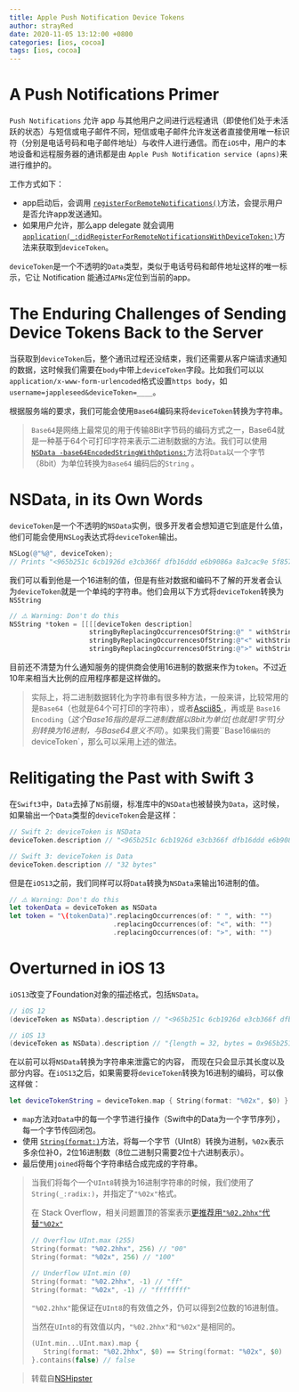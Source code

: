 ```yaml
---
title: Apple Push Notification Device Tokens
author: strayRed
date: 2020-11-05 13:12:00 +0800
categories: [ios, cocoa]
tags: [ios, cocoa]
---
```


# A Push Notifications Primer

`Push Notifications` 允许 app 与其他用户之间进行远程通讯（即使他们处于未活跃的状态）与短信或电子邮件不同，短信或电子邮件允许发送者直接使用唯一标识符（分别是电话号码和电子邮件地址）与收件人进行通信。而在`iOS`中，用户的本地设备和远程服务器的通讯都是由 `Apple Push Notification service (apns)`来进行维护的。

工作方式如下：

- app启动后，会调用 [`registerForRemoteNotifications()`](https://developer.apple.com/documentation/uikit/uiapplication/1623078-registerforremotenotifications)方法，会提示用户是否允许app发送通知。
- 如果用户允许，那么app delegate 就会调用 [`application(_:didRegisterForRemoteNotificationsWithDeviceToken:)`](https://developer.apple.com/documentation/uikit/uiapplicationdelegate/1622958-application)方法来获取到`deviceToken`。

`deviceToken`是一个不透明的`Data`类型，类似于电话号码和邮件地址这样的唯一标示，它让 Notification 能通过`APNs`定位到当前的app。

# The Enduring Challenges of Sending Device Tokens Back to the Server

当获取到`deviceToken`后，整个通讯过程还没结束，我们还需要从客户端请求通知的数据，这时候我们需要在`body`中带上`deviceToken`字段。比如我们可以以`application/x-www-form-urlencoded`格式设置`https body`，如`username=jappleseed&deviceToken=____`。

根据服务端的要求，我们可能会使用`Base64`编码来将`deviceToken`转换为字符串。

> `Base64`是网络上最常见的用于传输8Bit字节码的编码方式之一，Base64就是一种基于64个可打印字符来表示二进制数据的方法。我们可以使用  [`NSData -base64EncodedStringWithOptions:`](https://developer.apple.com/documentation/foundation/nsdata/1413546-base64encodedstringwithoptions?language=objc)方法将`Data`以一个字节（8bit）为单位转换为`Base64` 编码后的`String` 。

# NSData, in its Own Words

`deviceToken`是一个不透明的`NSData`实例，很多开发者会想知道它到底是什么值，他们可能会使用`NSLog`表达式将`deviceToken`输出。

```Objective-C
NSLog(@"%@", deviceToken);
// Prints "<965b251c 6cb1926d e3cb366f dfb16ddd e6b9086a 8a3cac9e 5f857679 376eab7C>"
```

我们可以看到他是一个16进制的值，但是有些对数据和编码不了解的开发者会认为`deviceToken`就是一个单纯的字符串。他们会用以下方式将`deviceToken`转换为`NSString`

```Objective-C
// ⚠️ Warning: Don't do this
NSString *token = [[[[deviceToken description]
                    stringByReplacingOccurrencesOfString:@" " withString:@""]
                    stringByReplacingOccurrencesOfString:@"<" withString:@""]
                    stringByReplacingOccurrencesOfString:@">" withString:@""];
```

目前还不清楚为什么通知服务的提供商会使用16进制的数据来作为`token`。不过近10年来相当大比例的应用程序都是这样做的。

> 实际上，将二进制数据转化为字符串有很多种方法，一般来讲，比较常用的是`Base64`（也就是64个可打印的字符串），或者[Ascii85 ](https://en.wikipedia.org/wiki/Ascii85)，再或是 `Base16 Encoding`（*这个Base16指的是将二进制数据以8bit为单位[也就是1字节]分别转换为16进制，与Base64意义不同*）。如果我们需要``Base16`编码的`deviceToken`，那么可以采用上述的做法。

# Relitigating the Past with Swift 3

在`Swift3`中，`Data`去掉了`NS`前缀，标准库中的`NSData`也被替换为`Data`，这时候，如果输出一个`Data`类型的`deviceToken`会是这样：

```Swift
// Swift 2: deviceToken is NSData
deviceToken.description // "<965b251c 6cb1926d e3cb366f dfb16ddd e6b9086a 8a3cac9e 5f857679 376eab7C>"

// Swift 3: deviceToken is Data
deviceToken.description // "32 bytes"
```

但是在`iOS13`之前，我们同样可以将`Data`转换为`NSData`来输出16进制的值。

```Swift
// ⚠️ Warning: Don't do this
let tokenData = deviceToken as NSData
let token = "\(tokenData)".replacingOccurrences(of: " ", with: "")
                          .replacingOccurrences(of: "<", with: "")
                          .replacingOccurrences(of: ">", with: "")
```

# Overturned in iOS 13

`iOS13`改变了Foundation对象的描述格式，包括`NSData`。

```Swift
// iOS 12
(deviceToken as NSData).description // "<965b251c 6cb1926d e3cb366f dfb16ddd e6b9086a 8a3cac9e 5f857679 376eab7C>"

// iOS 13
(deviceToken as NSData).description // "{length = 32, bytes = 0x965b251c 6cb1926d e3cb366f dfb16ddd ... 5f857679 376eab7c }"
```

在以前可以将`NSData`转换为字符串来泄露它的内容， 而现在只会显示其长度以及部分内容。在`iOS13`之后，如果需要将`deviceToken`转换为16进制的编码，可以像这样做：

```Swift
let deviceTokenString = deviceToken.map { String(format: "%02x", $0) }.joined()
```

- `map`方法对`Data`中的每一个字节进行操作（Swift中的Data为一个字节序列），每一个字节传回闭包。
- 使用 [`String(format:)`](https://developer.apple.com/documentation/swift/string/3126742-init)方法，将每一个字节（UInt8）转换为进制，`%02x`表示多余位补0，2位16进制数（8位二进制只需要2位十六进制表示）。
- 最后使用`joined`将每个字符串结合成完成的字符串。

>当我们将每个一个`UInt8`转换为16进制字符串的时候，我们使用了`String(_:radix:)`，并指定了`"%02x"`格式。
>
>在 Stack Overflow，相关问题置顶的答案表示[更推荐用`"%02.2hhx"`代替`"%02x"`](https://stackoverflow.com/questions/9372815/how-can-i-convert-my-device-token-nsdata-into-an-nsstring/24979958#24979958)
>
>```Swift
>// Overflow UInt.max (255)
>String(format: "%02.2hhx", 256) // "00"
>String(format: "%02x", 256) // "100"
>
>// Underflow UInt.min (0)
>String(format: "%02.2hhx", -1) // "ff"
>String(format: "%02x", -1) // "ffffffff"
>```
>
>`"%02.2hhx"`能保证在`UInt8`的有效值之外，仍可以得到2位数的16进制值。
>
>当然在`UInt8`的有效值以内，`"%02.2hhx"`和`"%02x"`是相同的。
>
>```Swift
>(UInt.min...UInt.max).map {
>    String(format: "%02.2hhx", $0) == String(format: "%02x", $0)
>}.contains(false) // false
>```
>
>

>转载自[NSHipster](https://nshipster.com/apns-device-tokens/)